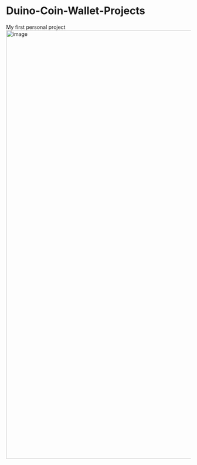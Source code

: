 # Duino-Coin-Wallet-Projects
My first personal project
<img width="742" height="1168" alt="image" src="https://github.com/user-attachments/assets/2dbc638a-f56e-4e37-b231-7d5e98f2abe1" />
